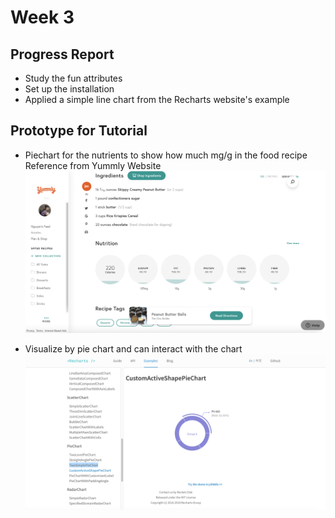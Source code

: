 # Week 3
## Progress Report
- Study the fun attributes 
- Set up the installation
- Applied a simple line chart from the Recharts website's example

## Prototype for Tutorial
- Piechart for the nutrients to show how much mg/g in the food recipe
Reference from Yummly Website
![Yummly.js](../images/yummly.png)

- Visualize by pie chart and can interact with the chart
![Pie_recharts.js](../images/piechart.png)

